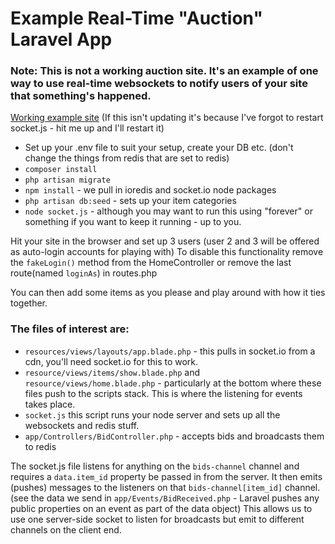 # Example Real-Time "Auction" Laravel App
### Note: This is not a working auction site. It's an example of one way to use real-time websockets to notify users of your site that something's happened.

[Working example site](http://auctioneer.btk.scot) (If this isn't updating it's because I've forgot to restart socket.js - hit me up and I'll restart it)

* Set up your .env file to suit your setup, create your DB etc. (don't change the things from redis that are set to redis)
* `composer install`
* `php artisan migrate`
* `npm install` - we pull in ioredis and socket.io node packages
* `php artisan db:seed` - sets up your item categories
* `node socket.js` - although you may want to run this using "forever" or something if you want to keep it running - up to you.

Hit your site in the browser and set up 3 users (user 2 and 3 will be offered as auto-login accounts for playing with)
To disable this functionality remove the `fakeLogin()` method from the HomeController or remove the last route(named `loginAs`) in routes.php

You can then add some items as you please and play around with how it ties together.

### The files of interest are:

* `resources/views/layouts/app.blade.php` - this pulls in socket.io from a cdn, you'll need socket.io for this to work.
* `resource/views/items/show.blade.php` and `resource/views/home.blade.php` - particularly at the bottom where these files push to the scripts stack. This is where the listening for events takes place.
* `socket.js` this script runs your node server and sets up all the websockets and redis stuff.
* `app/Controllers/BidController.php` - accepts bids and broadcasts them to redis

The socket.js file listens for anything on the `bids-channel` channel and requires a `data.item_id` property be passed in from the server. It then emits (pushes) messages to the listeners on that `bids-channel[item_id]` channel.
(see the data we send in `app/Events/BidReceived.php` - Laravel pushes any public properties on an event as part of the data object) This allows us to use one server-side socket to listen for broadcasts but emit to different channels on the client end.
